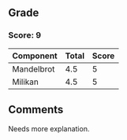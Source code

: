## Grade

### Score: 9

Component         | Total | Score
------------------|-------|------
Mandelbrot        | 4.5   | 5
Milikan           | 4.5   | 5


## Comments

Needs more explanation.
